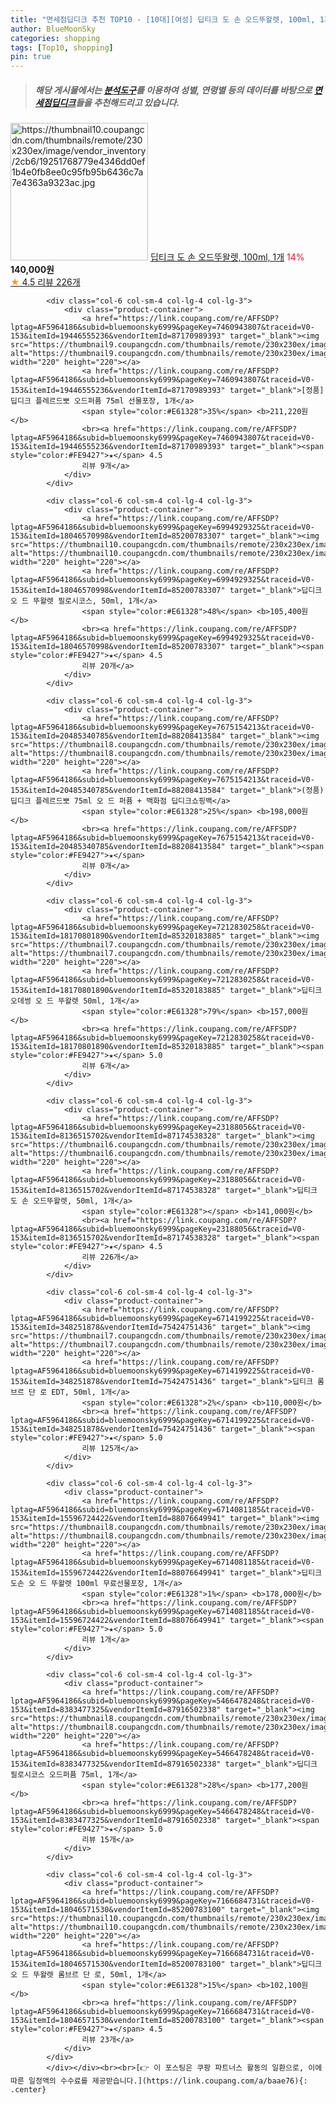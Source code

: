 ```yaml
---
title: "면세점딥디크 추천 TOP10 - [10대][여성] 딥티크 도 손 오드뚜왈렛, 100ml, 1개"
author: BlueMoonSky
categories: shopping
tags: [Top10, shopping]
pin: true
---
```


> ##### 해당 게시물에서는 [**분석도구**](https://itemscout.io/)를 이용하여 **성별**, **연령별** 등의 데이터를 바탕으로 [**면세점딥디크**](https://link.coupang.com/a/baae76)들을 추천해드리고 있습니다.
<div class="container"><div class="row">
            <div class="col-6 col-sm-4 col-lg-4 col-lg-3">
                <div class="product-container">
                    <a href="https://link.coupang.com/re/AFFSDP?lptag=AF5964186&subid=bluemoonsky6999&pageKey=23188056&traceid=V0-153&itemId=90182177&vendorItemId=86150213458" target="_blank"><img src="https://thumbnail10.coupangcdn.com/thumbnails/remote/230x230ex/image/vendor_inventory/2cb6/19251768779e4346dd0ef1b4e0fb8ee0c95fb95b6436c7a7e4363a9323ac.jpg" alt="https://thumbnail10.coupangcdn.com/thumbnails/remote/230x230ex/image/vendor_inventory/2cb6/19251768779e4346dd0ef1b4e0fb8ee0c95fb95b6436c7a7e4363a9323ac.jpg" width="220" height="220"></a>
                    <a href="https://link.coupang.com/re/AFFSDP?lptag=AF5964186&subid=bluemoonsky6999&pageKey=23188056&traceid=V0-153&itemId=90182177&vendorItemId=86150213458" target="_blank">딥티크 도 손 오드뚜왈렛, 100ml, 1개</a>
                    <span style="color:#E61328">14%</span> <b>140,000원</b>
                    <br><a href="https://link.coupang.com/re/AFFSDP?lptag=AF5964186&subid=bluemoonsky6999&pageKey=23188056&traceid=V0-153&itemId=90182177&vendorItemId=86150213458" target="_blank"><span style="color:#FE9427">★</span> 4.5
                    리뷰 226개</a>
                </div>
            </div>
            
            <div class="col-6 col-sm-4 col-lg-4 col-lg-3">
                <div class="product-container">
                    <a href="https://link.coupang.com/re/AFFSDP?lptag=AF5964186&subid=bluemoonsky6999&pageKey=7460943807&traceid=V0-153&itemId=19446555236&vendorItemId=87170989393" target="_blank"><img src="https://thumbnail9.coupangcdn.com/thumbnails/remote/230x230ex/image/vendor_inventory/430e/48e398a68273c989b3b69598856844c20a8915d821b2ff645a7506bc34fe.jpg" alt="https://thumbnail9.coupangcdn.com/thumbnails/remote/230x230ex/image/vendor_inventory/430e/48e398a68273c989b3b69598856844c20a8915d821b2ff645a7506bc34fe.jpg" width="220" height="220"></a>
                    <a href="https://link.coupang.com/re/AFFSDP?lptag=AF5964186&subid=bluemoonsky6999&pageKey=7460943807&traceid=V0-153&itemId=19446555236&vendorItemId=87170989393" target="_blank">[정품] 딥디크 플레르드뽀 오드퍼퓸 75ml 선물포장, 1개</a>
                    <span style="color:#E61328">35%</span> <b>211,220원</b>
                    <br><a href="https://link.coupang.com/re/AFFSDP?lptag=AF5964186&subid=bluemoonsky6999&pageKey=7460943807&traceid=V0-153&itemId=19446555236&vendorItemId=87170989393" target="_blank"><span style="color:#FE9427">★</span> 4.5
                    리뷰 9개</a>
                </div>
            </div>
            
            <div class="col-6 col-sm-4 col-lg-4 col-lg-3">
                <div class="product-container">
                    <a href="https://link.coupang.com/re/AFFSDP?lptag=AF5964186&subid=bluemoonsky6999&pageKey=6994929325&traceid=V0-153&itemId=18046570998&vendorItemId=85200783307" target="_blank"><img src="https://thumbnail10.coupangcdn.com/thumbnails/remote/230x230ex/image/vendor_inventory/83b6/fa37ce5b14a46cff9e55cc0a8fa7fadb1081cfebb1298e39d3ef36f2ea8a.jpg" alt="https://thumbnail10.coupangcdn.com/thumbnails/remote/230x230ex/image/vendor_inventory/83b6/fa37ce5b14a46cff9e55cc0a8fa7fadb1081cfebb1298e39d3ef36f2ea8a.jpg" width="220" height="220"></a>
                    <a href="https://link.coupang.com/re/AFFSDP?lptag=AF5964186&subid=bluemoonsky6999&pageKey=6994929325&traceid=V0-153&itemId=18046570998&vendorItemId=85200783307" target="_blank">딥디크 오 드 뚜왈렛 필로시코스, 50ml, 1개</a>
                    <span style="color:#E61328">48%</span> <b>105,400원</b>
                    <br><a href="https://link.coupang.com/re/AFFSDP?lptag=AF5964186&subid=bluemoonsky6999&pageKey=6994929325&traceid=V0-153&itemId=18046570998&vendorItemId=85200783307" target="_blank"><span style="color:#FE9427">★</span> 4.5
                    리뷰 20개</a>
                </div>
            </div>
            
            <div class="col-6 col-sm-4 col-lg-4 col-lg-3">
                <div class="product-container">
                    <a href="https://link.coupang.com/re/AFFSDP?lptag=AF5964186&subid=bluemoonsky6999&pageKey=7675154213&traceid=V0-153&itemId=20485340785&vendorItemId=88208413584" target="_blank"><img src="https://thumbnail8.coupangcdn.com/thumbnails/remote/230x230ex/image/vendor_inventory/d905/dce54f6fd1de304b1ef764f8b3b66c11f3baf4d56cdbb598e6152623dcb6.jpg" alt="https://thumbnail8.coupangcdn.com/thumbnails/remote/230x230ex/image/vendor_inventory/d905/dce54f6fd1de304b1ef764f8b3b66c11f3baf4d56cdbb598e6152623dcb6.jpg" width="220" height="220"></a>
                    <a href="https://link.coupang.com/re/AFFSDP?lptag=AF5964186&subid=bluemoonsky6999&pageKey=7675154213&traceid=V0-153&itemId=20485340785&vendorItemId=88208413584" target="_blank">(정품)딥디크 플레르드뽀 75ml 오 드 퍼퓸 + 백화점 딥디크쇼핑백</a>
                    <span style="color:#E61328">25%</span> <b>198,000원</b>
                    <br><a href="https://link.coupang.com/re/AFFSDP?lptag=AF5964186&subid=bluemoonsky6999&pageKey=7675154213&traceid=V0-153&itemId=20485340785&vendorItemId=88208413584" target="_blank"><span style="color:#FE9427">★</span> 
                    리뷰 0개</a>
                </div>
            </div>
            
            <div class="col-6 col-sm-4 col-lg-4 col-lg-3">
                <div class="product-container">
                    <a href="https://link.coupang.com/re/AFFSDP?lptag=AF5964186&subid=bluemoonsky6999&pageKey=7212830258&traceid=V0-153&itemId=18170801890&vendorItemId=85320183885" target="_blank"><img src="https://thumbnail7.coupangcdn.com/thumbnails/remote/230x230ex/image/vendor_inventory/4b46/3d7413801b40525489c8363fb2e02fc9913ac75a40bb11783927d3348058.jpg" alt="https://thumbnail7.coupangcdn.com/thumbnails/remote/230x230ex/image/vendor_inventory/4b46/3d7413801b40525489c8363fb2e02fc9913ac75a40bb11783927d3348058.jpg" width="220" height="220"></a>
                    <a href="https://link.coupang.com/re/AFFSDP?lptag=AF5964186&subid=bluemoonsky6999&pageKey=7212830258&traceid=V0-153&itemId=18170801890&vendorItemId=85320183885" target="_blank">딥티크 오데썽 오 드 뚜왈렛 50ml, 1개</a>
                    <span style="color:#E61328">79%</span> <b>157,000원</b>
                    <br><a href="https://link.coupang.com/re/AFFSDP?lptag=AF5964186&subid=bluemoonsky6999&pageKey=7212830258&traceid=V0-153&itemId=18170801890&vendorItemId=85320183885" target="_blank"><span style="color:#FE9427">★</span> 5.0
                    리뷰 6개</a>
                </div>
            </div>
            
            <div class="col-6 col-sm-4 col-lg-4 col-lg-3">
                <div class="product-container">
                    <a href="https://link.coupang.com/re/AFFSDP?lptag=AF5964186&subid=bluemoonsky6999&pageKey=23188056&traceid=V0-153&itemId=8136515702&vendorItemId=87174538328" target="_blank"><img src="https://thumbnail6.coupangcdn.com/thumbnails/remote/230x230ex/image/vendor_inventory/82ec/0ec8490dbbbf1ae40610dc6b635b487fe03534f9abf8397c46414a3574c6.jpg" alt="https://thumbnail6.coupangcdn.com/thumbnails/remote/230x230ex/image/vendor_inventory/82ec/0ec8490dbbbf1ae40610dc6b635b487fe03534f9abf8397c46414a3574c6.jpg" width="220" height="220"></a>
                    <a href="https://link.coupang.com/re/AFFSDP?lptag=AF5964186&subid=bluemoonsky6999&pageKey=23188056&traceid=V0-153&itemId=8136515702&vendorItemId=87174538328" target="_blank">딥티크 도 손 오드뚜왈렛, 50ml, 1개</a>
                    <span style="color:#E61328"></span> <b>141,000원</b>
                    <br><a href="https://link.coupang.com/re/AFFSDP?lptag=AF5964186&subid=bluemoonsky6999&pageKey=23188056&traceid=V0-153&itemId=8136515702&vendorItemId=87174538328" target="_blank"><span style="color:#FE9427">★</span> 4.5
                    리뷰 226개</a>
                </div>
            </div>
            
            <div class="col-6 col-sm-4 col-lg-4 col-lg-3">
                <div class="product-container">
                    <a href="https://link.coupang.com/re/AFFSDP?lptag=AF5964186&subid=bluemoonsky6999&pageKey=6714199225&traceid=V0-153&itemId=348251878&vendorItemId=75424751436" target="_blank"><img src="https://thumbnail7.coupangcdn.com/thumbnails/remote/230x230ex/image/vendor_inventory/7168/1cb285cdcaeaacfb9fcb10369fa43bed83fccd1880c169b702fb69de1fb0.jpg" alt="https://thumbnail7.coupangcdn.com/thumbnails/remote/230x230ex/image/vendor_inventory/7168/1cb285cdcaeaacfb9fcb10369fa43bed83fccd1880c169b702fb69de1fb0.jpg" width="220" height="220"></a>
                    <a href="https://link.coupang.com/re/AFFSDP?lptag=AF5964186&subid=bluemoonsky6999&pageKey=6714199225&traceid=V0-153&itemId=348251878&vendorItemId=75424751436" target="_blank">딥티크 롬브르 단 로 EDT, 50ml, 1개</a>
                    <span style="color:#E61328">2%</span> <b>110,000원</b>
                    <br><a href="https://link.coupang.com/re/AFFSDP?lptag=AF5964186&subid=bluemoonsky6999&pageKey=6714199225&traceid=V0-153&itemId=348251878&vendorItemId=75424751436" target="_blank"><span style="color:#FE9427">★</span> 5.0
                    리뷰 125개</a>
                </div>
            </div>
            
            <div class="col-6 col-sm-4 col-lg-4 col-lg-3">
                <div class="product-container">
                    <a href="https://link.coupang.com/re/AFFSDP?lptag=AF5964186&subid=bluemoonsky6999&pageKey=6714081185&traceid=V0-153&itemId=15596724422&vendorItemId=88076649941" target="_blank"><img src="https://thumbnail8.coupangcdn.com/thumbnails/remote/230x230ex/image/vendor_inventory/8f53/f6b339879498e737d0d475d4d57872570bd7b1b7565ad49dc232e46a7448.jpg" alt="https://thumbnail8.coupangcdn.com/thumbnails/remote/230x230ex/image/vendor_inventory/8f53/f6b339879498e737d0d475d4d57872570bd7b1b7565ad49dc232e46a7448.jpg" width="220" height="220"></a>
                    <a href="https://link.coupang.com/re/AFFSDP?lptag=AF5964186&subid=bluemoonsky6999&pageKey=6714081185&traceid=V0-153&itemId=15596724422&vendorItemId=88076649941" target="_blank">딥티크 도손 오 드 뚜왈렛 100ml 무료선물포장, 1개</a>
                    <span style="color:#E61328">1%</span> <b>178,000원</b>
                    <br><a href="https://link.coupang.com/re/AFFSDP?lptag=AF5964186&subid=bluemoonsky6999&pageKey=6714081185&traceid=V0-153&itemId=15596724422&vendorItemId=88076649941" target="_blank"><span style="color:#FE9427">★</span> 5.0
                    리뷰 1개</a>
                </div>
            </div>
            
            <div class="col-6 col-sm-4 col-lg-4 col-lg-3">
                <div class="product-container">
                    <a href="https://link.coupang.com/re/AFFSDP?lptag=AF5964186&subid=bluemoonsky6999&pageKey=5466478248&traceid=V0-153&itemId=8383477325&vendorItemId=87916502338" target="_blank"><img src="https://thumbnail8.coupangcdn.com/thumbnails/remote/230x230ex/image/vendor_inventory/a74f/fc735f53fd5adbddcefa2202796df5bcf8ecab4f101f4e8401c883035308.jpg" alt="https://thumbnail8.coupangcdn.com/thumbnails/remote/230x230ex/image/vendor_inventory/a74f/fc735f53fd5adbddcefa2202796df5bcf8ecab4f101f4e8401c883035308.jpg" width="220" height="220"></a>
                    <a href="https://link.coupang.com/re/AFFSDP?lptag=AF5964186&subid=bluemoonsky6999&pageKey=5466478248&traceid=V0-153&itemId=8383477325&vendorItemId=87916502338" target="_blank">딥디크 필로시코스 오드퍼퓸 75ml, 1개</a>
                    <span style="color:#E61328">28%</span> <b>177,200원</b>
                    <br><a href="https://link.coupang.com/re/AFFSDP?lptag=AF5964186&subid=bluemoonsky6999&pageKey=5466478248&traceid=V0-153&itemId=8383477325&vendorItemId=87916502338" target="_blank"><span style="color:#FE9427">★</span> 5.0
                    리뷰 15개</a>
                </div>
            </div>
            
            <div class="col-6 col-sm-4 col-lg-4 col-lg-3">
                <div class="product-container">
                    <a href="https://link.coupang.com/re/AFFSDP?lptag=AF5964186&subid=bluemoonsky6999&pageKey=7166684731&traceid=V0-153&itemId=18046571530&vendorItemId=85200783100" target="_blank"><img src="https://thumbnail10.coupangcdn.com/thumbnails/remote/230x230ex/image/vendor_inventory/32bf/280cd3d1eb9311664849640f44b117148e0cb406e279409f166d943b98eb.jpg" alt="https://thumbnail10.coupangcdn.com/thumbnails/remote/230x230ex/image/vendor_inventory/32bf/280cd3d1eb9311664849640f44b117148e0cb406e279409f166d943b98eb.jpg" width="220" height="220"></a>
                    <a href="https://link.coupang.com/re/AFFSDP?lptag=AF5964186&subid=bluemoonsky6999&pageKey=7166684731&traceid=V0-153&itemId=18046571530&vendorItemId=85200783100" target="_blank">딥디크 오 드 뚜왈렛 롬브르 단 로, 50ml, 1개</a>
                    <span style="color:#E61328">15%</span> <b>102,100원</b>
                    <br><a href="https://link.coupang.com/re/AFFSDP?lptag=AF5964186&subid=bluemoonsky6999&pageKey=7166684731&traceid=V0-153&itemId=18046571530&vendorItemId=85200783100" target="_blank"><span style="color:#FE9427">★</span> 4.5
                    리뷰 23개</a>
                </div>
            </div>
            </div></div><br><br>[👉 이 포스팅은 쿠팡 파트너스 활동의 일환으로, 이에 따른 일정액의 수수료를 제공받습니다.](https://link.coupang.com/a/baae76){: .center}